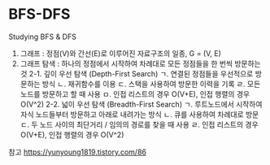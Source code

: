 # BFS-DFS
Studying BFS &amp; DFS

1. 그래프
   : 정점(V)와 간선(E)로 이루어진 자료구조의 일종, G = (V, E)
2. 그래프 탐색
   : 하나의 정점에서 시작하여 차례대로 모든 정점들을 한 번씩 방문하는 것
   2-1. 깊이 우선 탐색 (Depth-First Search)
       ㄱ. 연결된 정점들을 우선적으로 방문하는 방식
       ㄴ. 재귀함수를 이용
       ㄷ. 스택을 사용하여 방문한 이력을 기록
       ㄹ. 모든 노드를 방문하고 할 때 사용
       ㅁ. 인접 리스트의 경우 O(V+E), 인접 행렬의 경우 O(V^2)
   2-2. 넓이 우선 탐색 (Breadth-First Search)
       ㄱ. 루트노드에서 시작하여 자식 노드들부터 방문하고 아래로 내려가는 방식
       ㄴ. 큐를 사용하여 차례대로 방문
       ㄷ. 두 노드 사이의 최단거리 / 임의의 경로를 찾을 때 사용
       ㄹ. 인접 리스트의 경우 O(V+E), 인접 행렬의 경우 O(V^2)
       
참고 https://yunyoung1819.tistory.com/86
